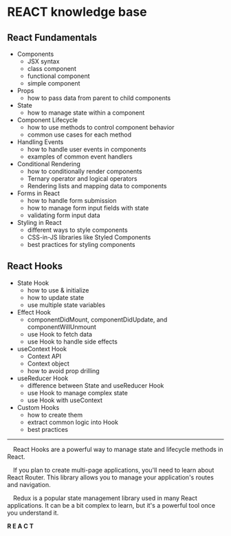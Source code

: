 # REACT knowledge base


## React Fundamentals

+ Сomponents
    - JSX syntax
    - class component
    - functional component
    - simple component
+ Props
    - how to pass data from parent to child components
+ State
    - how to manage state within a component
+ Component Lifecycle
    - how to use methods to control component behavior
    - common use cases for each method
+ Handling Events
    - how to handle user events in components
    - examples of common event handlers
+ Conditional Rendering
    - how to conditionally render components
    - Ternary operator and logical operators
    - Rendering lists and mapping data to components
+ Forms in React
    - how to handle form submission
    - how to manage form input fields with state
    - validating form input data
+ Styling in React
    - different ways to style components
    - CSS-in-JS libraries like Styled Components
    - best practices for styling components
    
## React Hooks   

+ State Hook
    - how to use & initialize
    - how to update state
    - use multiple state variables
+ Effect Hook
    - componentDidMount, componentDidUpdate, and componentWillUnmount
    - use Hook to fetch data
    - use Hook to handle side effects
+ useContext Hook
    - Context API
    - Context object
    - how to avoid prop drilling
+ useReducer Hook
    - difference between State and useReducer Hook
    - use Hook to manage complex state
    - use Hook with useContext
+ Custom Hooks
    - how to create them
    - extract common logic into Hook
    - best practices



___

&emsp;React Hooks are a powerful way to manage state and lifecycle methods in React.

&emsp;If you plan to create multi-page applications, you'll need to learn about React Router. This library allows you to manage your application's routes and navigation. 

&emsp;Redux is a popular state management library used in many React applications. It can be a bit complex to learn, but it's a powerful tool once you understand it. 

**R&nbsp;E&nbsp;A&nbsp;C&nbsp;T**
